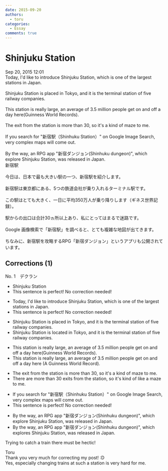 ```yaml
---
date: 2015-09-20
authors:
  - toru
categories:
  - Essay
comments: true
---
```


# Shinjuku Station
<div class="date">Sep 20, 2015 12:01</div>
<div id="post"><div id="body_show_ori">
Today, I'd like to introduce Shinjuku Station, which is one of the largest stations in Japan.<br/><br/>Shinjuku Station is placed in Tokyo, and it is the terminal station of five railway companies.<br/><br/>This station is really large, an average of 3.5 million people get on and off a day here(Guinness World Records).<br/><br/>The exit from the station is more than 30, so it's a kind of maze to me.<br/><br/>If you search for "新宿駅（Shinhuku Station）" on Google Image Search, very complex maps will come out.<br/><br/>By the way, an RPG app "新宿ダンジョン(Shinhuku dungeon)", which explore Shinjuku Station, was released in Japan.
</div></div>

<!-- more -->

<div id="post_ja"><div id="body_show_mo">
新宿駅<br/><br/>今日は、日本で最も大きい駅の一つ、新宿駅を紹介します。<br/><br/>新宿駅は東京都にある、5つの鉄道会社が乗り入れるターミナル駅です。<br/><br/>この駅はとても大きく、一日に平均350万人が乗り降りします（ギネス世界記録）。<br/><br/>駅からの出口は合計30ヵ所以上あり、私にとってはまるで迷路です。<br/><br/>Google 画像検索で「新宿駅」を調べると、とても複雑な地図が出てきます。<br/><br/>ちなみに、新宿駅を攻略するRPG「新宿ダンジョン」というアプリも公開されています。
</div></div>

## Corrections (1)
<div id="block"><div class="first_name"> No. 1　<span class="just_name">デクラン</span></div><div id="block2">
<ul class="correction_field">
<li class="incorrect">Shinjuku Station</li>
<li class="corrected perfect">This sentence is perfect! No correction needed!</li>
</ul>
<ul class="correction_field">
<li class="incorrect">Today, I'd like to introduce Shinjuku Station, which is one of the largest stations in Japan.</li>
<li class="corrected perfect">This sentence is perfect! No correction needed!</li>
</ul>
<ul class="correction_field">
<li class="incorrect">Shinjuku Station is placed in Tokyo, and it is the terminal station of five railway companies.</li>
<li class="corrected correct">
Shinjuku Station is <span class="f_red">located</span> in Tokyo, and it is the terminal station of five railway companies.
</li>
</ul>
<ul class="correction_field">
<li class="incorrect">This station is really large, an average of 3.5 million people get on and off a day here(Guinness World Records).</li>
<li class="corrected correct">
This station is really large, an average of 3.5 million people get on and off a day here (<span class="f_red">A </span>Guinness World Record).
</li>
</ul>
<ul class="correction_field">
<li class="incorrect">The exit from the station is more than 30, so it's a kind of maze to me.</li>
<li class="corrected correct">
<span class="f_red">There are more than 30 exits from the station</span>, so it's kind of <span class="f_red">like a</span> maze to me.
</li>
</ul>
<ul class="correction_field">
<li class="incorrect">If you search for "新宿駅（Shinhuku Station）" on Google Image Search, very complex maps will come out.</li>
<li class="corrected perfect">This sentence is perfect! No correction needed!</li>
</ul>
<ul class="correction_field">
<li class="incorrect">By the way, an RPG app "新宿ダンジョン(Shinhuku dungeon)", which explore Shinjuku Station, was released in Japan.</li>
<li class="corrected correct">
By the way, an RPG app "新宿ダンジョン(Shinhuku dungeon)", which explore<span class="f_red">s</span> Shinjuku Station, was released in Japan.
</li>
</ul>
<p class="comment_small">
 Trying to catch a train there must be hectic!
</p>

</div><div class="name"><span class="just_name">Toru</span><br>
Thank you very much for correcting my post! :D<br/>Yes, especially changing trains at such a station is very hard for me.
</div>
</div>
